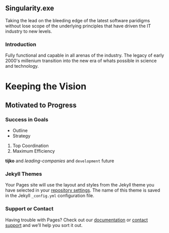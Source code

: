 ## Singularity.exe

Taking the lead on the bleeding edge of the latest software paridigms without lose scope of the underlying principles that have driven the IT industry to new levels.

### Introduction

Fully functional and capable in all arenas of the industry.  The legacy of early 2000's millenium transition into the new era of whats possible in science and technology.

# Keeping the Vision
## Motivated to Progress
### Success in Goals

- Outline
- Strategy

1. Top Coordination
2. Maximum Efficiency

**tijko** and _leading-companies_ and `development` future

### Jekyll Themes

Your Pages site will use the layout and styles from the Jekyll theme you have selected in your [repository settings](https://github.com/tijko/tijko.github.io/settings/pages). The name of this theme is saved in the Jekyll `_config.yml` configuration file.

### Support or Contact

Having trouble with Pages? Check out our [documentation](https://docs.github.com/categories/github-pages-basics/) or [contact support](https://support.github.com/contact) and we’ll help you sort it out.
